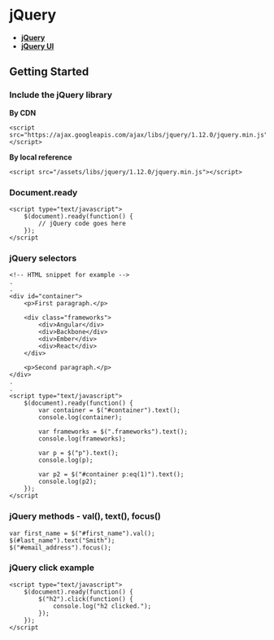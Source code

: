 # jQuery

- **<a href="https://jquery.com/" target="_blank">jQuery</a>**
- **<a href="http://jqueryui.com/" target="_blank">jQuery UI</a>**

## Getting Started

### Include the jQuery library

**By CDN**

	<script src="https://ajax.googleapis.com/ajax/libs/jquery/1.12.0/jquery.min.js"></script>

**By local reference**

	<script src="/assets/libs/jquery/1.12.0/jquery.min.js"></script>

### Document.ready

	<script type="text/javascript">
		$(document).ready(function() {
			// jQuery code goes here
		});
	</script

### jQuery selectors

	<!-- HTML snippet for example -->
	.
	.
	<div id="container">
        <p>First paragraph.</p>
        
        <div class="frameworks">
            <div>Angular</div>
            <div>Backbone</div>
            <div>Ember</div>
            <div>React</div>
        </div>
        
        <p>Second paragraph.</p>
    </div>
	.
	.
	<script type="text/javascript">
		$(document).ready(function() {
			var container = $("#container").text();
			console.log(container);
	
			var frameworks = $(".frameworks").text();
			console.log(frameworks);
	
			var p = $("p").text();
			console.log(p);
	
			var p2 = $("#container p:eq(1)").text();
			console.log(p2);  
		});
	</script

### jQuery methods - val(), text(), focus()

	var first_name = $("#first_name").val();
	$(#last_name").text("Smith");
	$("#email_address").focus();

### jQuery click example
	<script type="text/javascript">
		$(document).ready(function() {
			$("h2").click(function() {
            	console.log("h2 clicked.");
        	});
		});
	</script